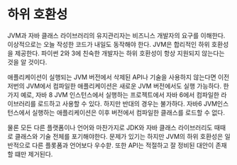 # 하위 호환성
JVM과 자바 클래스 라이브러리의 유지관리자는 비즈니스 개발자의 요구를 이해한다.
이상적으로는 오늘 작성한 코드가 내일도 동작해야 한다. JVM은 합리적인 하위 호환성을 제공한다. 파이썬 2와 3에 친숙한 개발자는 하위 호환성이 항상 지원되지 않는다는 것을 알 것이다.

애플리케이션이 실행되는 JVM 버전에서 삭제된 API나 기술을 사용하지 않는다면 이전 저번의  JVM에서 컴파일한 애플리케이션은 새로운 JVM 버전에서도 실행 가능하다. 한가지 예로, 자바 8 JVM 인스턴스에서 실행하는 프로젝트에서 자바 6에서 컴파일한 라이브러리를 로드하고 사용할 수 있다. 하지만 반대의 경우는 불가하다. 자바6 JVM인스턴스에서 실행하는 애플리케이션은 이후 버전에서 컴파일한 클래스를 로드할 수 없다. 

물론 모든 다른 플랫폼이나 언어와 마찬가지로 JDK와 자바 클래스 라이브러리도 때때로 클래스와 기술 전체를 포기해야한다. 문제가 있기는 하지만 JVM의 하위 호환성은 일반적으로 다른 플롯폼과 언어보다 우수핟. 또한 API는 적절하고 잘 정비된 대안이 존재 할 떄만 제거된다.
